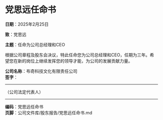 # 党思远任命书

**日期**：2025年2月25日

**致**：党思远

**主题**：任命为公司总经理和CEO

根据公司章程及股东会决议，特此任命您为公司总经理和CEO，任期为三年。希望您在新的岗位上继续发挥您的领导才能，为公司的发展贡献力量。

**公司名称**：布奇科技文化有限责任公司  
**签字**：  
____________________  
（公司法定代表人） 

---

**编码**：党思远任命书  
**页脚**：公司文件库/股东报告/党思远任命书.md 